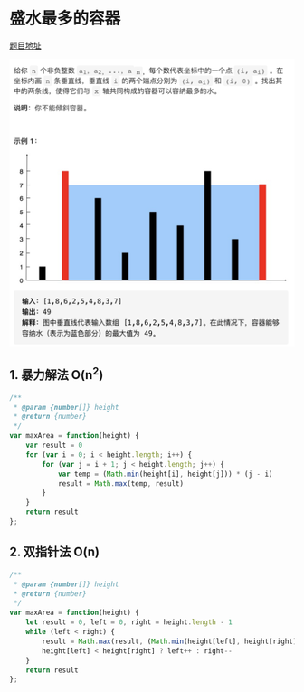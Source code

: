# 盛水最多的容器

[题目地址](https://leetcode-cn.com/problems/container-with-most-water/)

![题目描述](assets/11.png)

## 1. 暴力解法 O(n<sup>2</sup>)

```js
/**
 * @param {number[]} height
 * @return {number}
 */
var maxArea = function(height) {
    var result = 0
    for (var i = 0; i < height.length; i++) {
        for (var j = i + 1; j < height.length; j++) {
            var temp = (Math.min(height[i], height[j])) * (j - i)
            result = Math.max(temp, result)
        }
    }
    return result
};
```

## 2. 双指针法 O(n)

```js
/**
 * @param {number[]} height
 * @return {number}
 */
var maxArea = function(height) {
    let result = 0, left = 0, right = height.length - 1
    while (left < right) {
        result = Math.max(result, (Math.min(height[left], height[right]) * (right - left)))
        height[left] < height[right] ? left++ : right--
    }
    return result
};
```
